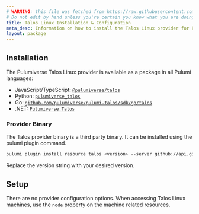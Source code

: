 ```yaml
---
# WARNING: this file was fetched from https://raw.githubusercontent.com/pulumiverse/pulumi-talos/v0.5.1/docs/installation-configuration.md
# Do not edit by hand unless you're certain you know what you are doing!
title: Talos Linux Installation & Configuration
meta_desc: Information on how to install the Talos Linux provider for Pulumi.
layout: package
---
```


## Installation

The Pulumiverse Talos Linux provider is available as a package in all Pulumi languages:

* JavaScript/TypeScript: [`@pulumiverse/talos`](https://www.npmjs.com/package/@pulumiverse/talos)
* Python: [`pulumiverse_talos`](https://pypi.org/project/pulumiverse-talos/)
* Go: [`github.com/pulumiverse/pulumi-talos/sdk/go/talos`](https://pkg.go.dev/github.com/pulumiverse/pulumi-talos/sdk/go)
* .NET: [`Pulumiverse.Talos`](https://www.nuget.org/packages/Pulumiverse.Talos)

### Provider Binary

The Talos provider binary is a third party binary. It can be installed using the pulumi plugin command.

```bash
pulumi plugin install resource talos <version> --server github://api.github.com/pulumiverse
```

Replace the version string with your desired version.

## Setup

There are no provider configuration options. When accessing Talos Linux machines, use the `node` property on the machine related resources.
